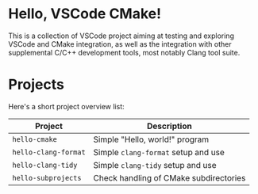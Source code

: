 # Hello, VSCode CMake!

This is a collection of VSCode project aiming at testing and exploring
VSCode and CMake integration, as well as the integration with other
supplemental C/C++ development tools, most notably Clang tool suite.

# Projects

Here's a short project overview list:

|Project                |Description
|---                    |---
|`hello-cmake`          |Simple "Hello, world!" program
|`hello-clang-format`   |Simple `clang-format` setup and use
|`hello-clang-tidy`     |Simple `clang-tidy` setup and use
|`hello-subprojects`    |Check handling of CMake subdirectories
